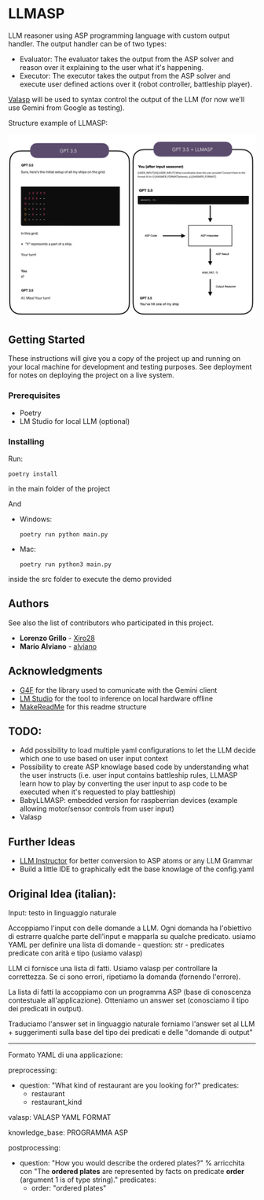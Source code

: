                 






















































 
# LLMASP

LLM reasoner using ASP programming language with custom output handler. 
The output handler can be of two types:
 - Evaluator: The evaluator takes the output from the ASP solver and reason over it explaining to the user what it's happening.
 - Executor: The executor takes the output from the ASP solver and execute user defined actions over it (robot controller, battleship player).

[Valasp](https://github.com/alviano/valasp) will be used to syntax control the output of the LLM  (for now we'll use Gemini from Google as testing).

Structure example of LLMASP:

![first_example](./battleship_image.png)
 
## Getting Started

These instructions will give you a copy of the project up and running on
your local machine for development and testing purposes. See deployment
for notes on deploying the project on a live system.
 
### Prerequisites

- Poetry
- LM Studio for local LLM (optional)
 
### Installing

Run:

    poetry install

in the main folder of the project

And

- Windows:

      poetry run python main.py

- Mac:

      poetry run python3 main.py

inside the src folder to execute the demo provided
 
## Authors

See also the list of contributors who participated in this project.

- **Lorenzo Grillo** - [Xiro28](https://github.com/Xiro28)
- **Mario Alviano** - [alviano](https://github.com/alviano)

 
## Acknowledgments

- [G4F](https://github.com/xtekky/gpt4free) for the library used to comunicate with the Gemini client
- [LM Studio](https://lmstudio.ai) for the tool to inference on local hardware offline
- [MakeReadMe](https://www.makeread.me/generator/purplebooth-a-good-readme-template) for this readme structure

## TODO:
 - Add possibility to load multiple yaml configurations to let the LLM decide which one to use based on user input context
 - Possibility to create ASP knowlage based code by understanding what the user instructs (i.e. user input contains battleship rules, LLMASP learn how to play by converting the user input to asp code to be executed when it's requested to play battleship)
 - BabyLLMASP: embedded version for raspberrian devices (example allowing motor/sensor controls from user input)
 - Valasp

## Further Ideas
 - [LLM Instructor](https://python.useinstructor.com) for better conversion to ASP atoms or any LLM Grammar
 - Build a little IDE to graphically edit the base knowlage of the config.yaml

## Original Idea (italian):

Input: testo in linguaggio naturale
 
Accoppiamo l'input con delle domande a LLM. Ogni domanda ha l'obiettivo di estrarre qualche parte dell'input e mapparla su qualche predicato.
    usiamo YAML per definire una lista di domande
    - question: str
    - predicates
        predicate con arità e tipo (usiamo valasp)
 
LLM ci fornisce una lista di fatti. Usiamo valasp per controllare la correttezza. Se ci sono errori, ripetiamo la domanda (fornendo l'errore).
 
La lista di fatti la accoppiamo con un programma ASP (base di conoscenza contestuale all'applicazione). Otteniamo un answer set (conosciamo il tipo dei predicati in output).
 
Traduciamo l'answer set in linguaggio naturale
    forniamo l'answer set al LLM + suggerimenti sulla base del tipo dei predicati e delle "domande di output"
    
----
 
Formato YAML di una applicazione:
    
preprocessing:
  - question: "What kind of restaurant are you looking for?"
    predicates:
      - restaurant
      - restaurant_kind
 
valasp:
  VALASP YAML FORMAT
 
knowledge_base:
  PROGRAMMA ASP
 
postprocessing:
  - question: "How you would describe the ordered plates?"   % arricchita con "The **ordered plates** are represented by facts on predicate **order** (argument 1 is of type string)."
    predicates:
      - order: "ordered plates"
